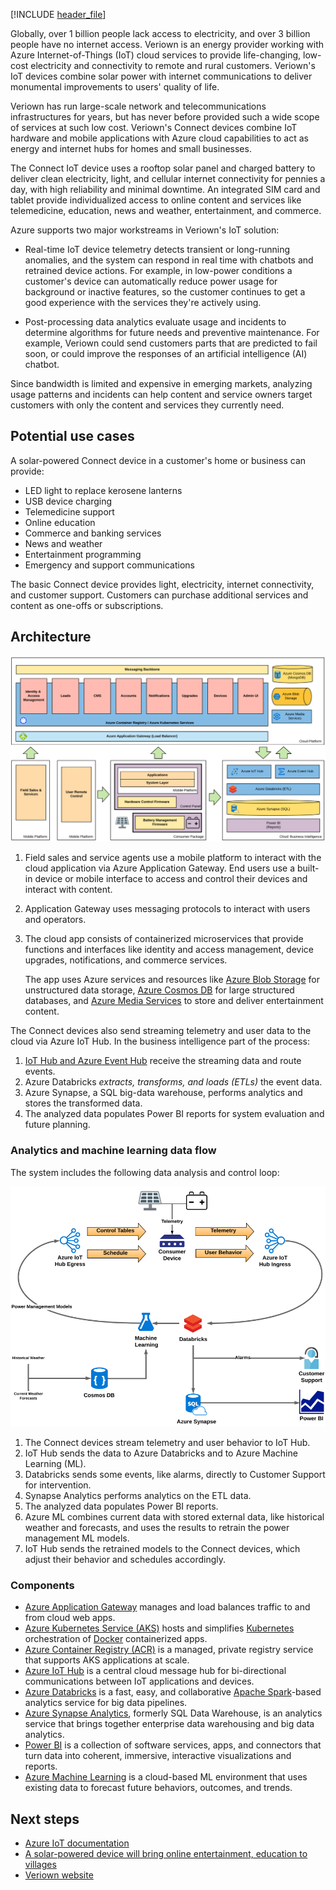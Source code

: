 [!INCLUDE [header_file](../../../includes/sol-idea-header.md)]

Globally, over 1 billion people lack access to electricity, and over 3 billion people have no internet access. Veriown is an energy provider working with Azure Internet-of-Things (IoT) cloud services to provide life-changing, low-cost electricity and connectivity to remote and rural customers. Veriown's IoT devices combine solar power with internet communications to deliver monumental improvements to users' quality of life.

Veriown has run large-scale network and telecommunications infrastructures for years, but has never before provided such a wide scope of services at such low cost. Veriown's Connect devices combine IoT hardware and mobile applications with Azure cloud capabilities to act as energy and internet hubs for homes and small businesses.

The Connect IoT device uses a rooftop solar panel and charged battery to deliver clean electricity, light, and cellular internet connectivity for pennies a day, with high reliability and minimal downtime. An integrated SIM card and tablet provide individualized access to online content and services like telemedicine, education, news and weather, entertainment, and commerce.

Azure supports two major workstreams in Veriown's IoT solution:

- Real-time IoT device telemetry detects transient or long-running anomalies, and the system can respond in real time with chatbots and retrained device actions. For example, in low-power conditions a customer's device can automatically reduce power usage for background or inactive features, so the customer continues to get a good experience with the services they're actively using.

- Post-processing data analytics evaluate usage and incidents to determine algorithms for future needs and preventive maintenance. For example, Veriown could send customers parts that are predicted to fail soon, or could improve the responses of an artificial intelligence (AI) chatbot.

Since bandwidth is limited and expensive in emerging markets, analyzing usage patterns and incidents can help content and service owners target customers with only the content and services they currently need.

## Potential use cases

A solar-powered Connect device in a customer's home or business can provide:
- LED light to replace kerosene lanterns
- USB device charging
- Telemedicine support
- Online education
- Commerce and banking services
- News and weather
- Entertainment programming
- Emergency and support communications

The basic Connect device provides light, electricity, internet connectivity, and customer support. Customers can purchase additional services and content as one-offs or subscriptions.

## Architecture

![Diagram showing data stream coming from the power subsystem to Azure IoT edge and cloud components.](../media/iot-power-architecture.png)

1. Field sales and service agents use a mobile platform to interact with the cloud application via Azure Application Gateway. End users use a built-in device or mobile interface to access and control their devices and interact with content.
1. Application Gateway uses messaging protocols to interact with users and operators.
1. The cloud app consists of containerized microservices that provide functions and interfaces like identity and access management, device upgrades, notifications, and commerce services.
   
   The app uses Azure services and resources like [Azure Blob Storage](/azure/storage/blobs/storage-blobs-introduction) for unstructured data storage, [Azure Cosmos DB](/azure/cosmos-db/introduction) for large structured databases, and [Azure Media Services](https://azure.microsoft.com/services/media-services/) to store and deliver entertainment content.

The Connect devices also send streaming telemetry and user data to the cloud via Azure IoT Hub. In the business intelligence part of the process:
1. [IoT Hub and Azure Event Hub](/azure/iot-hub/iot-hub-compare-event-hubs) receive the streaming data and route events.
1. Azure Databricks *extracts, transforms, and loads (ETLs)* the event data.
1. Azure Synapse, a SQL big-data warehouse, performs analytics and stores the transformed data.
1. The analyzed data populates Power BI reports for system evaluation and future planning.

### Analytics and machine learning data flow

The system includes the following data analysis and control loop:

![Diagram showing an analytics loop that runs post-processed telemetry data through a trained AI model to control the device.](../media/iot-power-analytics.png)

1. The Connect devices stream telemetry and user behavior to IoT Hub.
1. IoT Hub sends the data to Azure Databricks and to Azure Machine Learning (ML).
1. Databricks sends some events, like alarms, directly to Customer Support for intervention.
1. Synapse Analytics performs analytics on the ETL data.
1. The analyzed data populates Power BI reports.
1. Azure ML combines current data with stored external data, like historical weather and forecasts, and uses the results to retrain the power management ML models.
1. IoT Hub sends the retrained models to the Connect devices, which adjust their behavior and schedules accordingly.

### Components
- [Azure Application Gateway](/azure/application-gateway/overview) manages and load balances traffic to and from cloud web apps.
- [Azure Kubernetes Service (AKS)](/azure/aks/intro-kubernetes) hosts and simplifies [Kubernetes](https://kubernetes.io/) orchestration of [Docker](https://www.docker.com/) containerized apps.
- [Azure Container Registry (ACR)](/azure/container-registry/container-registry-intro) is a managed, private registry service that supports AKS applications at scale.
- [Azure IoT Hub](/azure/iot-hub/about-iot-hub) is a central cloud message hub for bi-directional communications between IoT applications and devices.
- [Azure Databricks](/azure/databricks/scenarios/what-is-azure-databricks) is a fast, easy, and collaborative [Apache Spark](https://spark.apache.org/)-based analytics service for big data pipelines.
- [Azure Synapse Analytics](/azure/synapse-analytics/sql-data-warehouse/sql-data-warehouse-overview-what-is), formerly SQL Data Warehouse, is an analytics service that brings together enterprise data warehousing and big data analytics.
- [Power BI](/power-bi/fundamentals/power-bi-overview) is a collection of software services, apps, and connectors that turn data into coherent, immersive, interactive visualizations and reports.
- [Azure Machine Learning](/azure/machine-learning/overview-what-is-azure-ml) is a cloud-based ML environment that uses existing data to forecast future behaviors, outcomes, and trends.

## Next steps
- [Azure IoT documentation](/azure/iot-fundamentals/)
- [A solar-powered device will bring online entertainment, education to villages](https://www.thehindubusinessline.com/info-tech/soon-a-solar-powered-device-will-bring-online-entertainment-education-to-villages/article26945331.ece)
- [Veriown website](https://veriown.com)
